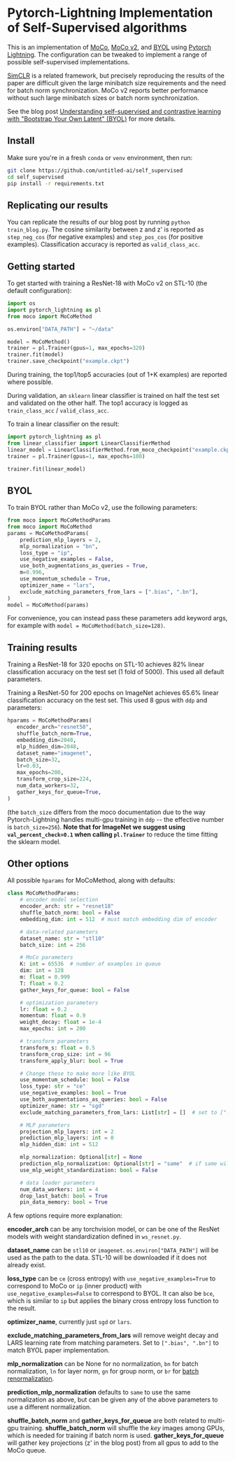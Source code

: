 # Pytorch-Lightning Implementation of Self-Supervised algorithms

This is an implementation of [MoCo](https://arxiv.org/abs/1911.05722), [MoCo v2](https://arxiv.org/abs/2003.04297), and [BYOL](https://arxiv.org/abs/2006.07733) using [Pytorch Lightning](https://github.com/PyTorchLightning/pytorch-lightning). The configuration can be tweaked to implement a range of possible self-supervised implementations.

[SimCLR](https://arxiv.org/abs/2002.05709) is a related framework, but precisely reproducing the results of the
paper are difficult given the large minibatch size requirements and the need for batch norm synchronization. MoCo v2 
reports better performance without such large minibatch sizes or batch norm synchronization.

See the blog post [Understanding self-supervised and contrastive learning with "Bootstrap Your Own Latent" (BYOL)](https://untitled-ai.github.io/understanding-self-supervised-contrastive-learning.html) for more details.

## Install

Make sure you're in a fresh `conda` or `venv` environment, then run:

```bash
git clone https://github.com/untitled-ai/self_supervised
cd self_supervised
pip install -r requirements.txt
```

## Replicating our results

You can replicate the results of our blog post by running `python train_blog.py`. The cosine similarity between z and z' is reported as `step_neg_cos` (for negative examples) and `step_pos_cos` (for positive examples). Classification accuracy is reported as `valid_class_acc`.

## Getting started

To get started with training a ResNet-18 with MoCo v2 on STL-10 (the default configuration):

```python
import os
import pytorch_lightning as pl
from moco import MoCoMethod 

os.environ["DATA_PATH"] = "~/data"

model = MoCoMethod()
trainer = pl.Trainer(gpus=1, max_epochs=320)    
trainer.fit(model) 
trainer.save_checkpoint("example.ckpt")
```

During training, the top1/top5 accuracies (out of 1+K examples) are reported where possible.
 
During validation, an `sklearn` linear classifier is trained on half the test set and validated on the other half. The top1 accuracy is logged as `train_class_acc` / `valid_class_acc`. 

To train a linear classifier on the result:

```python
import pytorch_lightning as pl
from linear_classifier import LinearClassifierMethod
linear_model = LinearClassifierMethod.from_moco_checkpoint("example.ckpt")
trainer = pl.Trainer(gpus=1, max_epochs=100)    

trainer.fit(linear_model)
```

## BYOL

To train BYOL rather than MoCo v2, use the following parameters:

```python
from moco import MoCoMethodParams
from moco import MoCoMethod
params = MoCoMethodParams(
    prediction_mlp_layers = 2,
    mlp_normalization = "bn",
    loss_type = "ip",
    use_negative_examples = False,
    use_both_augmentations_as_queries = True,
    m=0.996,
    use_momentum_schedule = True,
    optimizer_name = "lars",
    exclude_matching_parameters_from_lars = [".bias", ".bn"],
)
model = MoCoMethod(params)
```

For convenience, you can instead pass these parameters add keyword args, for example with `model = MoCoMethod(batch_size=128)`.

## Training results

Training a ResNet-18 for 320 epochs on STL-10 achieves 82% linear classification accuracy on the test set (1 fold of 5000). This used all default parameters.

 Training a ResNet-50 for 200 epochs on ImageNet achieves 65.6% linear classification accuracy on the test set. 
 This used 8 gpus with `ddp` and parameters:
 
 ```python
hparams = MoCoMethodParams(
    encoder_arch="resnet50",
    shuffle_batch_norm=True,
    embedding_dim=2048,
    mlp_hidden_dim=2048,
    dataset_name="imagenet",
    batch_size=32,
    lr=0.03,
    max_epochs=200,
    transform_crop_size=224,
    num_data_workers=32,
    gather_keys_for_queue=True,
)
```

(the `batch_size` differs from the moco documentation due to the way Pytorch-Lightning handles multi-gpu 
training in `ddp` -- the effective number is `batch_size=256`). **Note that for ImageNet we suggest using 
`val_percent_check=0.1` when calling `pl.Trainer`** to reduce the time fitting the sklearn model.
 

## Other options

All possible `hparams` for MoCoMethod, along with defaults:

```python
class MoCoMethodParams:
    # encoder model selection
    encoder_arch: str = "resnet18"
    shuffle_batch_norm: bool = False
    embedding_dim: int = 512  # must match embedding dim of encoder

    # data-related parameters
    dataset_name: str = "stl10"
    batch_size: int = 256

    # MoCo parameters
    K: int = 65536  # number of examples in queue
    dim: int = 128
    m: float = 0.999
    T: float = 0.2
    gather_keys_for_queue: bool = False

    # optimization parameters
    lr: float = 0.2
    momentum: float = 0.9
    weight_decay: float = 1e-4
    max_epochs: int = 200

    # transform parameters
    transform_s: float = 0.5
    transform_crop_size: int = 96
    transform_apply_blur: bool = True

    # Change these to make more like BYOL
    use_momentum_schedule: bool = False
    loss_type: str = "ce"
    use_negative_examples: bool = True
    use_both_augmentations_as_queries: bool = False
    optimizer_name: str = "sgd"
    exclude_matching_parameters_from_lars: List[str] = []  # set to [".bias", ".bn"] to match paper

    # MLP parameters
    projection_mlp_layers: int = 2
    prediction_mlp_layers: int = 0
    mlp_hidden_dim: int = 512

    mlp_normalization: Optional[str] = None
    prediction_mlp_normalization: Optional[str] = "same"  # if same will use mlp_normalization
    use_mlp_weight_standardization: bool = False

    # data loader parameters
    num_data_workers: int = 4
    drop_last_batch: bool = True
    pin_data_memory: bool = True
```

A few options require more explanation:

**encoder_arch** can be any torchvision model, or can be one of the ResNet models with weight standardization defined in 
`ws_resnet.py`.

**dataset_name** can be `stl10` or `imagenet`. `os.environ["DATA_PATH"]` will be used as the path to the data. STL-10 will
be downloaded if it does not already exist.

**loss_type** can be `ce` (cross entropy) with `use_negative_examples=True` to correspond to MoCo or `ip` (inner product) 
with `use_negative_examples=False` to correspond to BYOL. It can also be `bce`, which is similar to `ip` but applies the 
binary cross entropy loss function to the result.

**optimizer_name**, currently just `sgd` or `lars`. 

**exclude_matching_parameters_from_lars** will remove weight decay and LARS learning rate from matching parameters. Set
to `[".bias", ".bn"]` to match BYOL paper implementation.

**mlp_normalization** can be None for no normalization, `bn` for batch normalization, `ln` for layer norm, `gn` for group
norm, or `br` for [batch renormalization](https://github.com/ludvb/batchrenorm).

**prediction_mlp_normalization** defaults to `same` to use the same normalization as above, but can be given any of the
above parameters to use a different normalization.

**shuffle_batch_norm** and **gather_keys_for_queue** are both related to multi-gpu training. **shuffle_batch_norm** 
will shuffle the *key* images among GPUs, which is needed for training if batch norm is used. **gather_keys_for_queue** 
will gather key projections (z' in the blog post) from all gpus to add to the MoCo queue.
